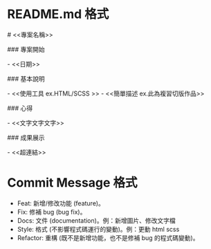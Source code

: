 # README.md 格式

\# <<專案名稱>>

\#\#\# 專案開始

\- <<日期>>

\#\#\# 基本說明

\- <<使用工具 ex.HTML/SCSS >>
\- <<簡單描述 ex.此為複習切版作品>>

\#\#\# 心得

\- <<文字文字文字>>

\#\#\# 成果展示

\- <<超連結>>

# Commit Message 格式

- Feat: 新增/修改功能 (feature)。
- Fix: 修補 bug (bug fix)。
- Docs: 文件 (documentation)。例：新增圖片、修改文字檔
- Style: 格式 (不影響程式碼運行的變動)。例：更動 html scss
- Refactor: 重構 (既不是新增功能，也不是修補 bug 的程式碼變動)。

